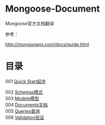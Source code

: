 # Mongoose-Document
Mongoose官方文档翻译

参考：     

http://mongoosejs.com/docs/guide.html

# 目录     

001 [Quick Start起步](https://github.com/luosijie/Mongoose-Document/blob/master/%5B001%5D%20Quick%20Start.md)         

002 [Schemas模式](https://github.com/luosijie/Mongoose-Document/blob/master/%5B002%5D%20Schemas.md)                
003 [Models模型](https://github.com/luosijie/Mongoose-Document/blob/master/%5B003%5Dmodels%E6%A8%A1%E5%9E%8B.md)        
004 [Documents文档](https://github.com/luosijie/Mongoose-Document/blob/master/%5B004%5D%20Documents%E6%96%87%E6%A1%A3.md)       
005 [Queries查询](https://github.com/luosijie/Mongoose-Document/blob/master/%5B005%5D%20Queries%E6%9F%A5%E8%AF%A2.md)           
006 [Validation验证](https://github.com/luosijie/Mongoose-Document/blob/master/%5B006%5D%20Validation%E9%AA%8C%E8%AF%81-%E6%9C%AA%E5%AE%8C.md)
